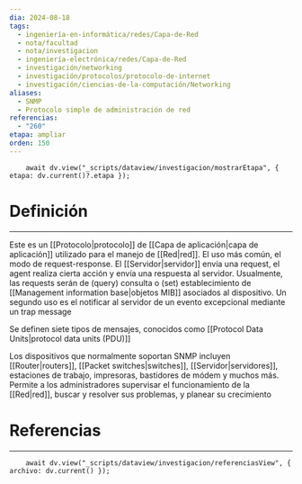 ```yaml
---
dia: 2024-08-18
tags:
  - ingeniería-en-informática/redes/Capa-de-Red
  - nota/facultad
  - nota/investigacion
  - ingeniería-electrónica/redes/Capa-de-Red
  - investigación/networking
  - investigación/protocolos/protocolo-de-internet
  - investigación/ciencias-de-la-computación/Networking
aliases:
  - SNMP
  - Protocolo simple de administración de red
referencias:
  - "260"
etapa: ampliar
orden: 150
---
```

```dataviewjs
	await dv.view("_scripts/dataview/investigacion/mostrarEtapa", { etapa: dv.current()?.etapa });
```
# Definición
---
Este es un [[Protocolo|protocolo]] de [[Capa de aplicación|capa de aplicación]] utilizado para el manejo de [[Red|red]]. El uso más común, el modo de request-response. El [[Servidor|servidor]] envía una request, el agent realiza cierta acción y envía una respuesta al servidor. Usualmente, las requests serán de (query) consulta o (set) establecimiento de [[Management information base|objetos MIB]] asociados al dispositivo. Un segundo uso es el notificar al servidor de un evento excepcional mediante un trap message

Se definen siete tipos de mensajes, conocidos como [[Protocol Data Units|protocol data units (PDU)]]

Los dispositivos que normalmente soportan SNMP incluyen [[Router|routers]], [[Packet switches|switches]], [[Servidor|servidores]], estaciones de trabajo, impresoras, bastidores de módem y muchos más. Permite a los administradores supervisar el funcionamiento de la [[Red|red]], buscar y resolver sus problemas, y planear su crecimiento


# Referencias
---
```dataviewjs
	await dv.view("_scripts/dataview/investigacion/referenciasView", { archivo: dv.current() });
```